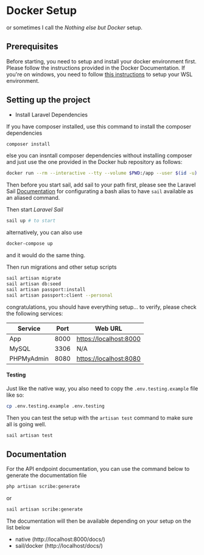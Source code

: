 # Docker Setup

or sometimes I call the *Nothing else but Docker* setup.

## Prerequisites

Before starting, you need to setup and install your docker environment first. Please follow the instructions provided in the Docker Documentation.
If you're on windows, you need to follow [this instructions](https://nickjanetakis.com/blog/setting-up-docker-for-windows-and-wsl-to-work-flawlessly) to setup your WSL environment.

## Setting up the project

- Install Laravel Dependencies

If you have composer installed, use this command to install the composer dependencies

```bash
composer install
```

else you can insntall composer dependencies without installing composer and just use the one provided in the Docker hub repository as follows:

```bash
docker run --rm --interactive --tty --volume $PWD:/app --user $(id -u):$(id -g) composer update
```

Then before you start sail, add sail to your path first, please see the Laravel Sail [Documentation](https://laravel.com/docs/8.x/sail#configuring-a-bash-alias) for configurating a bash alias to have `sail` available as an aliased command.

Then start *Laravel Sail*

```bash
sail up # to start 
```

alternatively, you can also use

```bash
docker-compose up
```

and it would do the same thing.


Then run migrations and other setup scripts

```bash
sail artisan migrate
sail artisan db:seed
sail artisan passport:install
sail artisan passport:client --personal
```

congratulations, you should have everything setup... to verify, please check the following services:

|Service |Port  |Web URL  |
--- | --- | --- |
|App|8000| [https://localhost:8000](https://localhost:8000) |
|MySQL | 3306 | N/A |
|PHPMyAdmin|8080| [https://localhost:8080](https://localhost:8080) |


#### Testing
Just like the native way, you also need to copy the `.env.testing.example` file like so:

```bash
cp .env.testing.example .env.testing
```

Then you can test the setup with the `artisan test` command to make sure all is going well.

```bash
sail artisan test
```

## Documentation

For the API endpoint documentation, you can use the command below to generate the documentation file

```bash
php artisan scribe:generate
```

or

```bash
sail artisan scribe:generate
```

The documentation will then be available depending on your setup on the list below

- native (http://localhost:8000/docs/)
- sail/docker (http://localhost/docs/)
